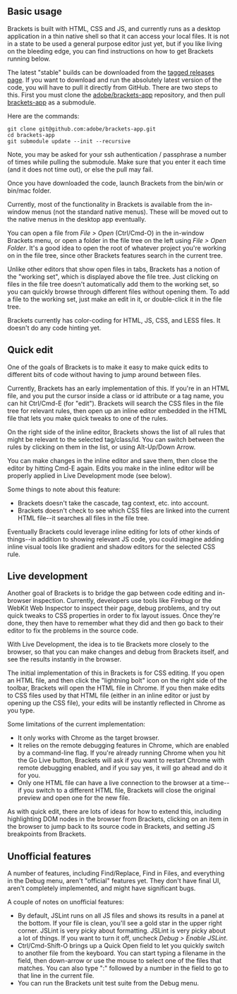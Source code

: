Basic usage
-----------

Brackets is built with HTML, CSS and JS, and currently runs as a desktop application in a thin native shell so that it can access your local files. It is not in a state to be used a general purpose editor just yet, but if you like living on the bleeding edge, you can find instructions on how to get Brackets running below.

The latest "stable" builds can be downloaded from the [tagged releases page](https://github.com/adobe/brackets/tags).
If you want to download and run the absolutely latest version of the code, you will have to pull it directly from GitHub. There are two steps to this. First you must clone the [adobe/brackets-app](https://github.com/adobe/brackets-app/) repository, and then pull [brackets-app](https://github.com/adobe/brackets/) as a submodule.

Here are the commands:

    git clone git@github.com:adobe/brackets-app.git
    cd brackets-app
    git submodule update --init --recursive

Note, you may be asked for your ssh authentication / passphrase a number of times while pulling the submodule. Make sure that you enter it each time (and it does not time out), or else the pull may fail.

Once you have downloaded the code, launch Brackets from the bin/win or bin/mac folder.

Currently, most of the functionality in Brackets is available from the in-window
menus (not the standard native menus). These will be moved out to the native
menus in the desktop app eventually.

You can open a file from *File > Open* (Ctrl/Cmd-O) in the in-window Brackets 
menu, or open a folder in the file tree on the left using *File > Open Folder*.
It's a good idea to open the root of whatever project you're working on in the 
file tree, since other Brackets features search in the current tree.

Unlike other editors that show open files in tabs, Brackets has a notion of 
the "working set", which is displayed above the file tree. Just clicking on 
files in the file tree doesn't automatically add them to the working set, 
so you can quickly browse through different files without opening them. To 
add a file to the working set, just make an edit in it, or double-click it 
in the file tree.

Brackets currently has color-coding for HTML, JS, CSS, and LESS files. It
doesn't do any code hinting yet.

Quick edit
----------

One of the goals of Brackets is to make it easy to make quick edits to
different bits of code without having to jump around between files.

Currently, Brackets has an early implementation of this. If you're in an HTML
file, and you put the cursor inside a class or id attribute or a tag name,
you can hit Ctrl/Cmd-E (for "edit"). Brackets will search the CSS files in the 
file tree for relevant rules, then open up an inline editor embedded in the HTML
file that lets you make quick tweaks to one of the rules.

On the right side of the inline editor, Brackets shows the list of
all rules that might be relevant to the selected tag/class/id. You can switch 
between the rules by clicking on them in the list, or using Alt-Up/Down Arrow.

You can make changes in the inline editor and save them, then close the editor 
by hitting Cmd-E again. Edits you make in the inline editor will be properly
applied in Live Development mode (see below).

Some things to note about this feature:

* Brackets doesn't take the cascade, tag context, etc. into account.
* Brackets doesn't check to see which CSS files are linked into the current HTML 
  file--it searches all files in the file tree.
  
Eventually Brackets could leverage inline editing for lots of other kinds of
things--in addition to showing relevant JS code, you could imagine adding
inline visual tools like gradient and shadow editors for the selected CSS rule.

Live development
----------------

Another goal of Brackets is to bridge the gap between code editing and in-browser
inspection. Currently, developers use tools like Firebug or the WebKit Web
Inspector to inspect their page, debug problems, and try out quick tweaks to
CSS properties in order to fix layout issues. Once they're done, they then have
to remember what they did and then go back to their editor to fix the problems
in the source code.

With Live Development, the idea is to tie Brackets more closely to the browser, 
so that you can make changes and debug from Brackets itself, and see the results
instantly in the browser.

The initial implementation of this in Brackets is for CSS editing. If you open an 
HTML file, and then click the "lightning bolt" icon on the right side of the toolbar, 
Brackets will open the HTML file in Chrome. If you then make edits to CSS files 
used by that HTML file (either in an inline editor or just by opening up the CSS 
file), your edits will be instantly reflected in Chrome as you type.

Some limitations of the current implementation:

* It only works with Chrome as the target browser.
* It relies on the remote debugging features in Chrome, which are enabled by
  a command-line flag. If you're already running Chrome when you hit the Go Live
  button, Brackets will ask if you want to restart Chrome with remote debugging
  enabled, and if you say yes, it will go ahead and do it for you.
* Only one HTML file can have a live connection to the browser at a time--if you
  switch to a different HTML file, Brackets will close the original preview and open 
  one for the new file.
  
As with quick edit, there are lots of ideas for how to extend this, including
highlighting DOM nodes in the browser from Brackets, clicking on an item in
the browser to jump back to its source code in Brackets, and setting JS breakpoints 
from Brackets.

Unofficial features
-------------------
A number of features, including Find/Replace, Find in Files, and everything
in the Debug menu, aren't "official" features yet. They don't have final UI, 
aren't completely implemented, and might have significant bugs. 

A couple of notes on unofficial features:

* By default, JSLint runs on all JS files and shows its results in a panel
  at the bottom. If your file is clean, you'll see a gold star in the upper
  right corner. JSLint is very picky about formatting. JSLint is very picky 
  about a lot of things. If you want to turn it off, uncheck *Debug > Enable
  JSLint*.
* Ctrl/Cmd-Shift-O brings up a Quick Open field to let you quickly switch
  to another file from the keyboard. You can start typing a filename in the 
  field, then down-arrow or use the mouse to select one of the files that 
  matches. You can also type ":" followed by a number in the field to go to 
  that line in the current file.
* You can run the Brackets unit test suite from the Debug menu.